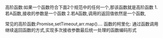 
高阶函数:如果一个函数符合下面2个规范中的任何一个,那该函数就是高阶函数
    1.若A函数,接收的参数是一个函数
    2.若A函数,调用的返回值依然是一个函数,
    
常见的高阶函数:Promise,setTimeout,arr.map()....
函数的柯里化:
    通过函数调用继续返回函数的方式,实现多次接收参数最后统一处理的函数编码形式
